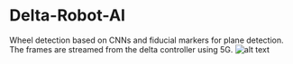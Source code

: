# Delta-Robot-AI
Wheel detection based on CNNs and fiducial markers for plane detection. The frames are streamed from the delta controller using 5G.
![alt text](https://github.com/testbedCIIRC/Delta-Robot-AI/blob/main/demo.png)